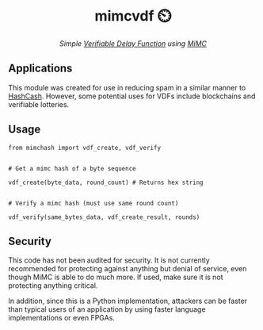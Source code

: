<h1 align="center">mimcvdf ⏲️</h1>

<p align="center"><i>Simple <a href="https://eprint.iacr.org/2018/601.pdf">Verifiable Delay Function</a> using <a href="https://eprint.iacr.org/2016/492.pdf">MiMC</a></i></p>

## Applications

This module was created for use in reducing spam in a similar manner to [HashCash](https://en.wikipedia.org/wiki/Hashcash). However, some potential uses for VDFs include blockchains and verifiable lotteries.


## Usage

```
from mimchash import vdf_create, vdf_verify


# Get a mimc hash of a byte sequence

vdf_create(byte_data, round_count) # Returns hex string


# Verify a mimc hash (must use same round count)

vdf_verify(same_bytes_data, vdf_create_result, rounds)

```


## Security


This code has not been audited for security. It is not currently recommended for protecting against anything but denial of service, even though MiMC is able to do much more. If used, make sure it is not protecting anything critical.

In addition, since this is a Python implementation, attackers can be faster than typical users of an application by using faster language implementations or even FPGAs.

